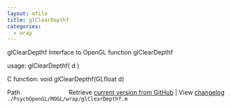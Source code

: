 ```yaml
---
layout: mfile
title: glClearDepthf
categories:
  - wrap
---
```


glClearDepthf  Interface to OpenGL function glClearDepthf

usage:  glClearDepthf\( d \)

C function:  void glClearDepthf\(GLfloat d\)


<div class="code_header" style="text-align:right;">
  <span style="float:left;">Path&nbsp;&nbsp;</span> <span class="counter">Retrieve <a href=
  "https://raw.github.com/Psychtoolbox-3/Psychtoolbox-3/beta/./PsychOpenGL/MOGL/wrap/glClearDepthf.m">current version from GitHub</a> | View <a href=
  "https://github.com/Psychtoolbox-3/Psychtoolbox-3/commits/beta/./PsychOpenGL/MOGL/wrap/glClearDepthf.m">changelog</a></span>
</div>
<div class="code">
  <code>./PsychOpenGL/MOGL/wrap/glClearDepthf.m</code>
</div>
